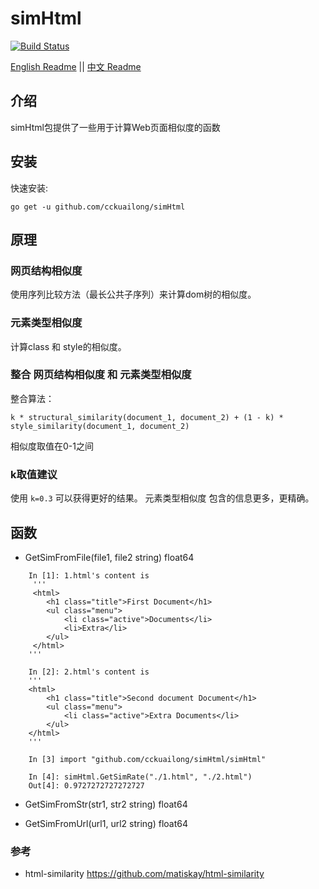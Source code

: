 # simHtml

[![Build Status](https://travis-ci.com/cckuailong/simHtml.svg?branch=master)](https://travis-ci.com/cckuailong/simHtml)

[English Readme](https://github.com/cckuailong/py2so/blob/master/README.md) || 
[中文 Readme](https://github.com/cckuailong/py2so/blob/master/README_zh.md)

## 介绍

simHtml包提供了一些用于计算Web页面相似度的函数

## 安装

快速安装:

    go get -u github.com/cckuailong/simHtml

## 原理

### 网页结构相似度

使用序列比较方法（最长公共子序列）来计算dom树的相似度。

### 元素类型相似度

计算class 和 style的相似度。

### 整合 网页结构相似度 和 元素类型相似度

整合算法：

    k * structural_similarity(document_1, document_2) + (1 - k) * style_similarity(document_1, document_2)

相似度取值在0-1之间

### k取值建议

使用 `k=0.3` 可以获得更好的结果。 元素类型相似度 包含的信息更多，更精确。

## 函数

- GetSimFromFile(file1, file2 string) float64

```
    In [1]: 1.html's content is
     '''
     <html>
        <h1 class="title">First Document</h1>
        <ul class="menu">
            <li class="active">Documents</li>
            <li>Extra</li>
        </ul>
     </html>
    '''

    In [2]: 2.html's content is
    '''
    <html>
        <h1 class="title">Second document Document</h1>
        <ul class="menu">
            <li class="active">Extra Documents</li>
        </ul>
    </html>
    '''

    In [3] import "github.com/cckuailong/simHtml/simHtml"

    In [4]: simHtml.GetSimRate("./1.html", "./2.html")
    Out[4]: 0.9727272727272727
```

- GetSimFromStr(str1, str2 string) float64

- GetSimFromUrl(url1, url2 string) float64

### 参考

- html-similarity <https://github.com/matiskay/html-similarity>